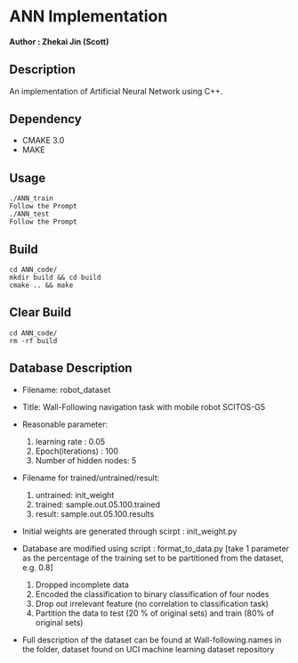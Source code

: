 # ANN Implementation 
 
#### Author : Zhekai Jin (Scott)

## Description
   An implementation of Artificial Neural Network using C++.	

## Dependency 
* CMAKE 3.0
* MAKE


## Usage
```
./ANN_train
Follow the Prompt
./ANN_test
Follow the Prompt
```	
## Build
```
cd ANN_code/
mkdir build && cd build
cmake .. && make 
```	

## Clear Build
```
cd ANN_code/
rm -rf build
```	

## Database Description
* Filename: robot_dataset
* Title: Wall-Following navigation task with mobile robot SCITOS-G5
* Reasonable parameter:
    1. learning rate : 0.05
    2. Epoch(iterations) : 100
    3. Number of hidden nodes: 5 

* Filename for trained/untrained/result:
     1. untrained: init_weight
     2. trained: sample.out.05.100.trained
     3. result: sample.out.05.100.results
* Initial weights are generated through scirpt : init_weight.py
* Database are modified using script : format_to_data.py [take 1 parameter as the percentage of the training set to be partitioned from the dataset, e.g. 0.8]
    1. Dropped incomplete data 
    2. Encoded the classification to binary classification of four nodes
    3. Drop out irrelevant feature (no correlation to classification task)
    4. Partition the data to test (20 % of original sets) and train (80% of original sets)
* Full description of the dataset can be found at Wall-following.names in the folder, dataset found on UCI machine learning dataset repository 
